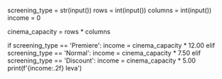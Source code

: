 screening_type = str(input())
rows = int(input())
columns = int(input())
income = 0

cinema_capacity = rows * columns

if screening_type == 'Premiere':
    income = cinema_capacity * 12.00
elif screening_type == 'Normal':
    income = cinema_capacity * 7.50
elif screening_type == 'Discount':
    income = cinema_capacity * 5.00
print(f'{income:.2f} leva')

